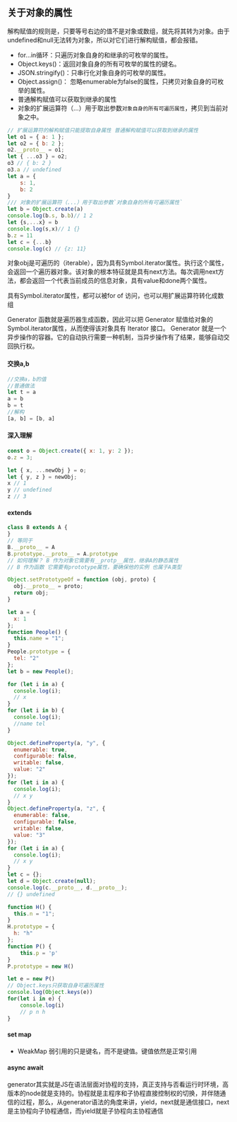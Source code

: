 ## 关于对象的属性
解构赋值的规则是，只要等号右边的值不是对象或数组，就先将其转为对象。由于undefined和null无法转为对象，所以对它们进行解构赋值，都会报错。
+ for...in循环：只遍历对象自身的和继承的可枚举的属性。
+ Object.keys()：返回对象自身的所有可枚举的属性的键名。
+ JSON.stringify()：只串行化对象自身的可枚举的属性。
+ Object.assign()： 忽略enumerable为false的属性，只拷贝对象自身的可枚举的属性。
+ 普通解构赋值可以获取到继承的属性
+ 对象的扩展运算符（...）用于取出参数`对象自身的所有可遍历属性`，拷贝到当前对象之中。
```js
// 扩展运算符的解构赋值只能提取自身属性 普通解构赋值可以获取到继承的属性
let o1 = { a: 1 };
let o2 = { b: 2 };
o2.__proto__ = o1;
let { ...o3 } = o2;
o3 // { b: 2 }
o3.a // undefined
let a = {
    s: 1,
    b: 2
}
/// 对象的扩展运算符（...）用于取出参数`对象自身的所有可遍历属性`
let b = Object.create(a)
console.log(b.s, b.b)// 1 2
let {s,...x} = b
console.log(s,x)// 1 {}
b.z = 11
let c = {...b}
console.log(c) // {z: 11}
```
对象obj是可遍历的（iterable），因为具有Symbol.iterator属性。执行这个属性，会返回一个遍历器对象。该对象的根本特征就是具有next方法。每次调用next方法，都会返回一个代表当前成员的信息对象，具有value和done两个属性。

具有Symbol.iterator属性，都可以被for of 访问，也可以用扩展运算符转化成数组

 Generator 函数就是遍历器生成函数，因此可以把 Generator 赋值给对象的Symbol.iterator属性，从而使得该对象具有 Iterator 接口。
 Generator 就是一个异步操作的容器。它的自动执行需要一种机制，当异步操作有了结果，能够自动交回执行权。
#### 交换a,b
```javascript
//交换a，b的值
//普通做法
let t = a
a = b
b = t
//解构
[a, b] = [b, a]
```

#### 深入理解


```javascript
const o = Object.create({ x: 1, y: 2 });
o.z = 3;

let { x, ...newObj } = o;
let { y, z } = newObj;
x // 1
y // undefined
z // 3
```
#### extends
```js
class B extends A {
}
// 等同于
B.__proto__ = A
B.prototype.__proto__ = A.prototype
// 如何理解？ B 作为对象它需要有__protp__属性，继承A的静态属性
// B 作为函数 它需要有prototype属性，要确保他的实例 也属于A类型  

Object.setPrototypeOf = function (obj, proto) {
  obj.__proto__ = proto;
  return obj;
}
```
```javascript
let a = {
  x: 1
};
function People() {
  this.name = "1";
}
People.prototype = {
  tel: "2"
};
let b = new People();

for (let i in a) {
  console.log(i);
  // x
}
for (let i in b) {
  console.log(i);
  //name tel
}

Object.defineProperty(a, "y", {
  enumerable: true,
  configurable: false,
  writable: false,
  value: "2"
});
for (let i in a) {
  console.log(i);
  // x y
}
Object.defineProperty(a, "z", {
  enumerable: false,
  configurable: false,
  writable: false,
  value: "3"
});
for (let i in a) {
  console.log(i);
  // x y
}
let c = {};
let d = Object.create(null);
console.log(c.__proto__, d.__proto__);
// {} undefined

function H() {
  this.n = "1";
}
H.prototype = {
  h: "h"
};
function P() {
    this.p = 'p'
}
P.prototype = new H()

let e = new P()
// Object.keys只获取自身可遍历属性
console.log(Object.keys(e))
for(let i in e) {
    console.log(i)
    // p n h
}
```
#### set map
+ WeakMap 弱引用的只是键名，而不是键值。键值依然是正常引用

#### async await
generator其实就是JS在语法层面对协程的支持，真正支持与否看运行时环境，高版本的node就是支持的。协程就是主程序和子协程直接控制权的切换，并伴随通信的过程，那么，从generator语法的角度来讲，yield，next就是通信接口，next是主协程向子协程通信，而yield就是子协程向主协程通信

